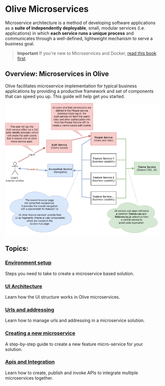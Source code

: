 # Olive Microservices

Microservice architecture is a method of developing software applications as a **suite of independently deployable**, small, modular services (i.e. applications) in which **each service runs a unique process** and communicates through a well-defined, lightweight mechanism to serve a business goal.

> **Important** If you're new to Microservices and Docker, [read this book first](https://www.microsoft.com/net/download/thank-you/microservices-architecture-ebook).

## Overview: Microservices in Olive

Olive facilitates microservice implementation for typical business applications by providing a productive framework and set of components that can speed you up. This guide will help get you started.

![GitHub Logo](Microservices.Architecture.png)

## Topics:

### [Environment setup](Setup.md)

Steps you need to take to create a microservice based solution.

### [UI Architecture](UI.Architecture.md)

Learn how the UI structure works in Olive microservices.

### [Urls and addressing](Addressing.md)

Learn how to manage urls and addressing in a microservice solution.

### [Creating a new microservice](Create.New.md)

A step-by-step guide to create a new feature micro-service for your solution.

### [Apis and Integration](Integration.md)

Learn how to create, publish and invoke APIs to integrate multiple microservices together.
